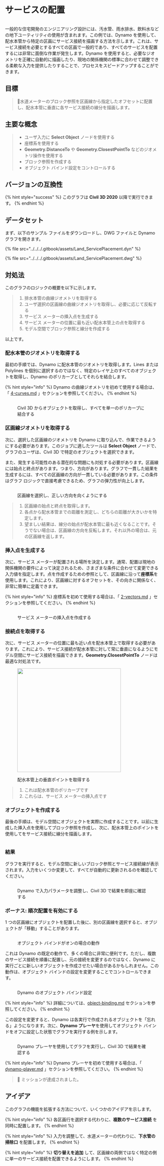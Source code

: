 # サービスの配置

<figure><img src="../../../.gitbook/assets/Land_ServicePlacement_Dynamo (1).gif" alt=""><figcaption></figcaption></figure>

一般的な住宅開発のエンジニアリング設計には、汚水管、雨水排水、飲料水などの地下ユーティリティの使用が含まれます。この例では、Dynamo を使用して、配水本管から特定の区画にサービス接続を描画する方法を示します。これは、サービス接続を必要とするすべての区画で一般的であり、すべてのサービスを配置するには非常に面倒な作業が発生します。Dynamo を使用すると、必要なジオメトリを正確に自動的に描画したり、現地の関係機関の標準に合わせて調整できる柔軟な入力を提供したりすることで、プロセスをスピードアップすることができます。

## 目標

> :dart:水道メーターのブロック参照を区画線から指定したオフセットに配置し、配水本管に垂直に各サービス接続の線分を描画します。

## 主要な概念

> * ユーザ入力に **Select Object** ノードを使用する
> * 座標系を使用する
> * **Geometry.DistanceTo** や **Geometry.ClosestPointTo** などのジオメトリ操作を使用する
> * ブロック参照を作成する
> * オブジェクト バインド設定をコントロールする

## バージョンの互換性

{% hint style="success" %} このグラフは **Civil 3D 2020** 以降で実行できます。 {% endhint %}

## データセット

まず、以下のサンプル ファイルをダウンロードし、DWG ファイルと Dynamo グラフを開きます。

{% file src="../../../.gitbook/assets/Land_ServicePlacement.dyn" %}

{% file src="../../../.gitbook/assets/Land_ServicePlacement.dwg" %}

## 対処法

このグラフのロジックの概要を以下に示します。

> 1. 排水本管の曲線ジオメトリを取得する
> 2. ユーザ選択の区画線の曲線ジオメトリを取得し、必要に応じて反転する
> 3. サービス メーターの挿入点を生成する
> 4. サービス メーターの位置に最も近い配水本管上の点を取得する
> 5. モデル空間でブロック参照と線分を作成する

以上です。

### 配水本管のジオメトリを取得する

最初の手順では、Dynamo に配水本管のジオメトリを取得します。Lines または Polylines を個別に選択するのではなく、特定のレイヤ上のすべてのオブジェクトを取得し、Dynamo のポリカーブとしてそれらを結合します。

{% hint style="info" %} Dynamo の曲線ジオメトリを初めて使用する場合は、「 [4-curves.md](../../../5\_essential\_nodes\_and\_concepts/5-2\_geometry-for-computational-design/4-curves.md "mention") 」セクションを参照してください。 {% endhint %}

<figure><img src="../../../.gitbook/assets/Land_ServicePlacement_DistributionMain (1).png" alt=""><figcaption><p>Civil 3D からオブジェクトを取得し、すべてを単一のポリカーブに結合する</p></figcaption></figure>

### 区画線ジオメトリを取得する

次に、選択した区画線のジオメトリを Dynamo に取り込んで、作業できるようにする必要があります。このジョブに適したツールは **Select Object** ノードで、グラフのユーザは、Civil 3D で特定のオブジェクトを選択できます。

また、発生する可能性のある潜在的な問題にも対処する必要があります。区画線には始点と終点があります。つまり、方向があります。グラフで一貫した結果を生成するには、すべての区画線の方向が一貫している必要があります。この条件はグラフ ロジックで直接考慮できるため、グラフの弾力性が向上します。

<figure><img src="../../../.gitbook/assets/Land_ServicePlacement_Selection (2).png" alt=""><figcaption><p>区画線を選択し、正しい方向を向くようにする</p></figcaption></figure>

> 1. 区画線の始点と終点を取得します。
> 2. 各点から配水本管までの距離を測定し、どちらの距離が大きいかを特定します。
> 3. 望ましい結果は、線分の始点が配水本管に最も近くなることです。そうでない場合は、区画線の方向を反転します。それ以外の場合は、元の区画線を返します。

### 挿入点を生成する

次に、サービス メーターが配置される場所を決定します。通常、配置は現地の関係機関の要件によって決定されるため、さまざまな条件に合わせて変更できる入力値を指定します。点を作成するための参照として、区画線に沿って**座標系**を使用します。これにより、区画線に対するオフセットを、その向きに関係なく、非常に簡単に定義できます。

{% hint style="info" %} 座標系を初めて使用する場合は、「 [2-vectors.md](../../../5\_essential\_nodes\_and\_concepts/5-2\_geometry-for-computational-design/2-vectors.md "mention") 」セクションを参照してください。 {% endhint %}

<figure><img src="../../../.gitbook/assets/Land_ServicePlacement_InsertionPoints.png" alt=""><figcaption><p>サービス メーターの挿入点を作成する</p></figcaption></figure>

### 接続点を取得する

次に、サービス メーターの位置に最も近い点を配水本管上で取得する必要があります。これにより、サービス接続が配水本管に対して常に垂直になるようにモデル空間にサービス接続を描画できます。**Geometry.ClosestPointTo** ノードは最適な対処法です。

<figure><img src="../../../.gitbook/assets/Land_ServicePlacement_GetPerpendicularPoints (1).png" alt="" width="339"><figcaption><p>配水本管上の垂直ポイントを取得する</p></figcaption></figure>

> 1. これは配水本管のポリカーブです
> 2. これらは、サービス メーターの挿入点です

### オブジェクトを作成する

最後の手順は、モデル空間にオブジェクトを実際に作成することです。以前に生成した挿入点を使用してブロック参照を作成し、次に、配水本管上のポイントを使用してをサービス接続に線分を描画します。

<figure><img src="../../../.gitbook/assets/Land_ServicePlacement_CreateObjects.png" alt=""><figcaption></figcaption></figure>

### 結果

グラフを実行すると、モデル空間に新しいブロック参照とサービス接続線が表示されます。入力をいくつか変更して、すべてが自動的に更新されるのを確認してください。

<figure><img src="../../../.gitbook/assets/Land_ServicePlacement_Dynamo (1).gif" alt=""><figcaption><p>Dynamo で入力パラメータを調整し、Civil 3D で結果を即座に確認する</p></figcaption></figure>

### ボーナス: 順次配置を有効にする

1 つの区画線にオブジェクトを配置した後に、別の区画線を選択すると、オブジェクトが「移動」することがあります。

<figure><img src="../../../.gitbook/assets/Land_ServicePlacement_Binding.gif" alt=""><figcaption><p>オブジェクト バインドがオンの場合の動作</p></figcaption></figure>

これは Dynamo の既定の動作で、多くの場合に非常に便利です。ただし、複数のサービス接続を順番に配置し、元の接続を変更するのではなく、Dynamo に実行ごとに新しいオブジェクトを作成させたい場合があるかもしれません。この動作は、オブジェクト バインドの設定を変更することでコントロールできます。

<figure><img src="../../../.gitbook/assets/Land_ServicePlacement_BindingSettings.png" alt=""><figcaption><p>Dynamo のオブジェクト バインド設定</p></figcaption></figure>

{% hint style="info" %} 詳細については、[object-binding.md](../../advanced-topics/object-binding.md "mention") セクションを参照してください。 {% endhint %}

この設定を変更すると、Dynamo は各実行で作成されるオブジェクトを「忘れる」ようになります。次に、**Dynamo プレーヤ**を使用してオブジェクト バインドをオフに設定した状態でグラフを実行する例を示します。

<figure><img src="../../../.gitbook/assets/Land_ServicePlacement_Player (2).gif" alt=""><figcaption><p>Dynamo プレーヤを使用してグラフを実行し、Civil 3D で結果を確認する</p></figcaption></figure>

{% hint style="info" %} Dynamo プレーヤを初めて使用する場合は、「 [dynamo-player.md](../../dynamo-player.md "mention") 」セクションを参照してください。 {% endhint %}

> :tada: ミッションが達成されました。

## アイデア

このグラフの機能を拡張する方法について、いくつかのアイデアを示します。

{% hint style="info" %} 各区画行を選択する代わりに、**複数のサービス接続** を同時に配置します。 {% endhint %}

{% hint style="info" %} 入力を調整して、水道メーターの代わりに、**下水管の掃除口** を配置します。 {% endhint %}

{% hint style="info" %} **切り替えを追加** して、区画線の両側ではなく特定の側に単一のサービス接続を配置できるようにします。 {% endhint %}
